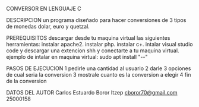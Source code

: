 CONVERSOR EN LENGUAJE C

DESCRIPCION
un programa diseñado para hacer conversiones de 3 tipos de monedas dolar, euro y quetzal.

PREREQUISITOS
descargar desde tu maquina virtual las siguientes herramientas:
instalar apache2.
instalar php. 
instalar c+.
intalar visual studio code y descargar una extencion shh y conectarte a tu maquina virtual.
ejemplo de intalar en maquina virtual: sudo apt install "--"

PASOS DE EJECUCION
1 pedirle una cantidad al usuario
2 darle 3 opciones de cual seria la conversion 
3 mostrale cuanto es la conversion a elegir 
4 fin de la conversion

DATOS DEL AUTOR 
Carlos Estuardo Boror Itzep
cboror70@gmail.com
25000158



